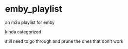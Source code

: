 # emby_playlist
an m3u playlist for emby

kinda categorized

still need to go through and prune the ones that don't work
